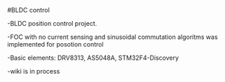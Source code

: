 #BLDC control

-BLDC position control project.

-FOC with no current sensing and sinusoidal commutation algoritms was implemented for posotion control 

-Basic elements: DRV8313, AS5048A, STM32F4-Discovery

-wiki is in process

